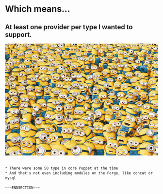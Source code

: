 <!SLIDE animate>
# Which means...
## At least one provider per type I wanted to support.

![.animate minions](/_images/minions.jpg)

~~~SECTION:notes~~~

* There were some 50 type in core Puppet at the time
* And that's not even including modules on the Forge, like concat or mysql

~~~ENDSECTION~~~
